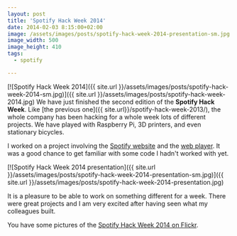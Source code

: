 ```yaml
---
layout: post
title: 'Spotify Hack Week 2014'
date: 2014-02-03 8:15:00+02:00
image: /assets/images/posts/spotify-hack-week-2014-presentation-sm.jpg
image_width: 500
image_height: 410
tags:
  - spotify

---
```


[![Spotify Hack Week 2014]({{ site.url }}/assets/images/posts/spotify-hack-week-2014-sm.jpg)]({{ site.url }}/assets/images/posts/spotify-hack-week-2014.jpg)
We have just finished the second edition of the **Spotify Hack Week**. Like [the previous one]({{ site.url}}/spotify-hack-week-2013/), the whole company has been hacking for a whole week lots of different projects. We have played with Raspberry Pi, 3D printers, and even stationary bicycles.

I worked on a project involving the [Spotify website](http://www.spotify.com) and the [web player](http://play.spotify.com). It was a good chance to get familiar with some code I hadn't worked with yet.

[![Spotify Hack Week 2014 presentation]({{ site.url }}/assets/images/posts/spotify-hack-week-2014-presentation-sm.jpg)]({{ site.url }}/assets/images/posts/spotify-hack-week-2014-presentation.jpg)

It is a pleasure to be able to work on something different for a week. There were great projects and I am very excited after having seen what my colleagues built.

You have some pictures of the [Spotify Hack Week 2014 on Flickr](http://www.flickr.com/search/?q=%22Spotify+Hackweek+2014%22).
